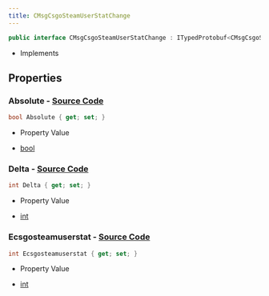 ```yaml
---
title: CMsgCsgoSteamUserStatChange
---
```


```csharp
public interface CMsgCsgoSteamUserStatChange : ITypedProtobuf<CMsgCsgoSteamUserStatChange>, INativeHandle
```

- Implements

## Properties

### **Absolute** - [Source Code](https://github.com/swiftly-solution/swiftlys2/blob/main/managed/src/SwiftlyS2.Generated/Protobufs/Interfaces/CMsgCsgoSteamUserStatChange.cs#L19)

```csharp
bool Absolute { get; set; }
```

- Property Value

- [bool](https://learn.microsoft.com/dotnet/api/system.boolean)

### **Delta** - [Source Code](https://github.com/swiftly-solution/swiftlys2/blob/main/managed/src/SwiftlyS2.Generated/Protobufs/Interfaces/CMsgCsgoSteamUserStatChange.cs#L16)

```csharp
int Delta { get; set; }
```

- Property Value

- [int](https://learn.microsoft.com/dotnet/api/system.int32)

### **Ecsgosteamuserstat** - [Source Code](https://github.com/swiftly-solution/swiftlys2/blob/main/managed/src/SwiftlyS2.Generated/Protobufs/Interfaces/CMsgCsgoSteamUserStatChange.cs#L13)

```csharp
int Ecsgosteamuserstat { get; set; }
```

- Property Value

- [int](https://learn.microsoft.com/dotnet/api/system.int32)

